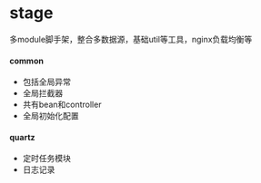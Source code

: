 # stage
多module脚手架，整合多数据源，基础util等工具，nginx负载均衡等

#### common
- 包括全局异常
- 全局拦截器
- 共有bean和controller
- 全局初始化配置

#### quartz
- 定时任务模块
- 日志记录